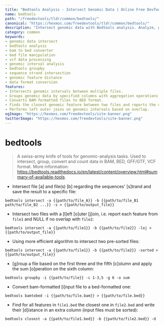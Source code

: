 ```yaml
---
title: "Bedtools Analysis - Intersect Genomic Data | Online Free DevTools by Hexmos"
name: bedtools
path: "/freedevtools/tldr/common/bedtools/"
canonical: "https://hexmos.com/freedevtools/tldr/common/bedtools/"
description: "Intersect genomic data with Bedtools analysis. Analyze, group, and convert genomic data formats like BAM, BED, and VCF. Free online tool, no registration required."
category: common
keywords:
- genomic data intersect
- bedtools analysis
- bam to bed converter
- bed file manipulation
- vcf data processing
- genomic interval analysis
- bedtools groupby
- sequence strand intersection
- genomic feature distance
- data format conversion
features:
- Intersects genomic intervals between multiple files.
- Groups genomic data by specified columns with aggregation operations.
- Converts BAM-formatted files to BED format.
- Finds the closest genomic feature between two files and reports the distance.
- Performs left outer joins on genomic intervals based on overlap.
ogImage: "https://hexmos.com/freedevtools/site-banner.png"
twitterImage: "https://hexmos.com/freedevtools/site-banner.png"
---
```


# bedtools

> A swiss-army knife of tools for genomic-analysis tasks.
> Used to intersect, group, convert and count data in BAM, BED, GFF/GTF, VCF format.
> More information: <https://bedtools.readthedocs.io/en/latest/content/overview.html#summary-of-available-tools>.

- Intersect file [a] and file(s) [b] regarding the sequences' [s]trand and save the result to a specific file:

`bedtools intersect -a {{path/to/file_A}} -b {{path/to/file_B1 path/to/file_B2 ...}} -s > {{path/to/output_file}}`

- Intersect two files with a [l]eft [o]uter [j]oin, i.e. report each feature from `file1` and NULL if no overlap with `file2`:

`bedtools intersect -a {{path/to/file1}} -b {{path/to/file2}} -loj > {{path/to/output_file}}`

- Using more efficient algorithm to intersect two pre-sorted files:

`bedtools intersect -a {{path/to/file1}} -b {{path/to/file2}} -sorted > {{path/to/output_file}}`

- [g]roup a file based on the first three and the fifth [c]olumn and apply the sum [o]peration on the sixth column:

`bedtools groupby -i {{path/to/file}} -c 1-3,5 -g 6 -o sum`

- Convert bam-formatted [i]nput file to a bed-formatted one:

`bedtools bamtobed -i {{path/to/file.bam}} > {{path/to/file.bed}}`

- Find for all features in `file1.bed` the closest one in `file2.bed` and write their [d]istance in an extra column (input files must be sorted):

`bedtools closest -a {{path/to/file1.bed}} -b {{path/to/file2.bed}} -d`
